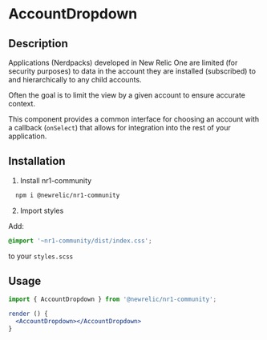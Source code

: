 # AccountDropdown

## Description

Applications (Nerdpacks) developed in New Relic One are limited (for security purposes) to data in the account they are installed (subscribed) to and hierarchically to any child accounts.

Often the goal is to limit the view by a given account to ensure accurate context.

This component provides a common interface for choosing an account with a callback (`onSelect`) that allows for integration into the rest of your application.

## Installation

1. Install nr1-community

  ```bash
    npm i @newrelic/nr1-community
  ```

2. Import styles

  Add:

  ```scss
  @import '~nr1-community/dist/index.css';
  ```

  to your `styles.scss`

## Usage

```jsx
import { AccountDropdown } from '@newrelic/nr1-community';

render () {
  <AccountDropdown></AccountDropdown>
}
```
